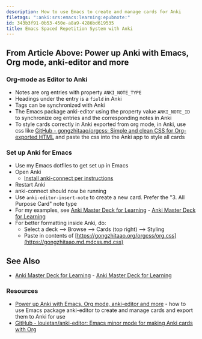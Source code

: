 ```yaml
---
description: How to use Emacs to create and manage cards for Anki
filetags: ":anki:srs:emacs:learning:epubnote:"
id: 343b3f91-0b53-450e-a8a9-4286bd619535
title: Emacs Spaced Repetition System with Anki
---
```


## From Article Above: Power up Anki with Emacs, Org mode, anki-editor and more

### Org-mode as Editor to Anki

- Notes are org entries with property `ANKI_NOTE_TYPE`
- Headings under the entry is a `field` in Anki
- Tags can be synchronized with Anki
- The Emacs package anki-editor using the property value `ANKI_NOTE_ID`
  to synchronize org entries and the corresponding notes in Anki
- To style cards correctly in Anki exported from org mode, in Anki, use
  css like [GitHub - gongzhitaao/orgcss: Simple and clean CSS for
  Org-exported HTML](https://github.com/gongzhitaao.mdcss) and paste the
  css into the Anki app to style all cards

### Set up Anki for Emacs

- Use my Emacs dotfiles to get set up in Emacs
- Open Anki
  - [Install anki-connect per
    instructions](https://git.foosoft.net/alex/anki-connect)
- Restart Anki
- anki-connect should now be running
- Use `anki-editor-insert-note` to create a new card. Prefer the "3. All
  Purpose Card" note type
- For my examples, see [Anki Master Deck for
  Learning](370-Education-Learning-Anki-Master-Deck.md) - [Anki Master
  Deck for Learning](id:0f365634-db06-451f-a0ca-3699615538a1)
- For better formatting inside Anki, do:
  - Select a deck –\> Browse –\> Cards (top right) –\> Styling
  - Paste in contents of
    [https://gongzhitaao.org/orgcss/org.css](https://gongzhitaao.md.mdcss.md.css)

## See Also

- [Anki Master Deck for
  Learning](370-Education-Learning-Anki-Master-Deck.md) - [Anki Master
  Deck for Learning](id:0f365634-db06-451f-a0ca-3699615538a1)

### Resources

- [Power up Anki with Emacs, Org mode, anki-editor and
  more](https://yiufung.net/post/anki.md/) - how to use Emacs package
  anki-editor to create and manage cards and export them to Anki for use
- [GitHub - louietan/anki-editor: Emacs minor mode for making Anki cards
  with Org](https://github.com/louietan/anki-editor)
